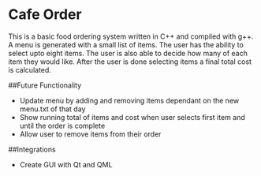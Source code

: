 # Cafe Order

This is a basic food ordering system written in C++ and compiled with g++. A menu is generated with a small list of items. The user has the ability to select upto eight items. The user is also able to decide how many of each item they would like. After the user is done selecting items a final total cost is calculated.

##Future Functionality
- Update menu by adding and removing items dependant on the new menu.txt of that day
- Show running total of items and cost when user selects first item and until the order is complete
- Allow user to remove items from their order

##Integrations
- Create GUI with Qt and QML
